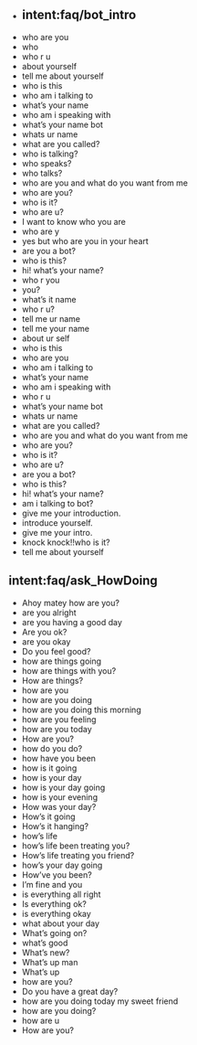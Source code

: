 - ## intent:faq/bot_intro
- who are you
- who
- who r u
- about yourself
- tell me about yourself
- who is this
- who am i talking to
- what’s your name
- who am i speaking with
- what’s your name bot
- whats ur name
- what are you called?
- who is talking?
- who speaks?
- who talks?
- who are you and what do you want from me
- who are you?
- who is it?
- who are u?
- I want to know who you are
- who are y
- yes but who are you in your heart
- are you a bot?
- who is this?
- hi! what’s your name?
- who r you
- you?
- what’s it name
- who r u?
- tell me ur name
- tell me your name
- about ur self
- who is this
- who are you
- who am i talking to
- what’s your name
- who am i speaking with
- who r u
- what’s your name bot
- whats ur name
- what are you called?
- who are you and what do you want from me
- who are you?
- who is it?
- who are u?
- are you a bot?
- who is this?
- hi! what’s your name?
- am i talking to bot?
- give me your introduction.
- introduce yourself.
- give me your intro.
- knock knock!!who is it?
- tell me about yourself
## intent:faq/ask_HowDoing
- Ahoy matey how are you?
- are you alright
- are you having a good day
- Are you ok?
- are you okay
- Do you feel good?
- how are things going
- how are things with you?
- How are things?
- how are you
- how are you doing
- how are you doing this morning
- how are you feeling
- how are you today
- How are you?
- how do you do?
- how have you been
- how is it going
- how is your day
- how is your day going
- how is your evening
- How was your day?
- How’s it going
- How’s it hanging?
- how’s life
- how’s life been treating you?
- How’s life treating you friend?
- how’s your day going
- How’ve you been?
- I’m fine and you
- is everything all right
- Is everything ok?
- is everything okay
- what about your day
- What’s going on?
- what’s good
- What’s new?
- What’s up man
- What’s up
- how are you?
- Do you have a great day?
- how are you doing today my sweet friend
- how are you doing?
- how are u
- How are you?
